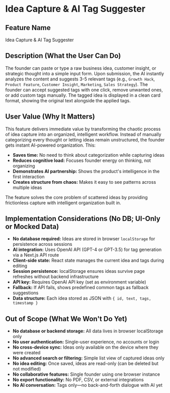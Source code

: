 # Idea Capture & AI Tag Suggester

## Feature Name

Idea Capture & AI Tag Suggester

## Description (What the User Can Do)

The founder can paste or type a raw business idea, customer insight, or strategic thought into a simple input form. Upon submission, the AI instantly analyzes the content and suggests 3-5 relevant tags (e.g., `Growth Hack`, `Product Feature`, `Customer Insight`, `Marketing`, `Sales Strategy`). The founder can accept suggested tags with one click, remove unwanted ones, or add custom tags manually. The tagged idea is displayed in a clean card format, showing the original text alongside the applied tags.

## User Value (Why It Matters)

This feature delivers immediate value by transforming the chaotic process of idea capture into an organized, intelligent workflow. Instead of manually categorizing every thought or letting ideas remain unstructured, the founder gets instant AI-powered organization. This:

- **Saves time:** No need to think about categorization while capturing ideas
- **Reduces cognitive load:** Focuses founder energy on thinking, not organizing
- **Demonstrates AI partnership:** Shows the product's intelligence in the first interaction
- **Creates structure from chaos:** Makes it easy to see patterns across multiple ideas

The feature solves the core problem of scattered ideas by providing frictionless capture with intelligent organization built in.

## Implementation Considerations (No DB; UI-Only or Mocked Data)

- **No database required:** Ideas are stored in browser `localStorage` for persistence across sessions
- **AI integration:** Uses OpenAI API (GPT-4 or GPT-3.5) for tag generation via a Next.js API route
- **Client-side state:** React state manages the current idea and tags during editing
- **Session persistence:** localStorage ensures ideas survive page refreshes without backend infrastructure
- **API key:** Requires OpenAI API key (set as environment variable)
- **Fallback:** If API fails, shows predefined common tags as fallback suggestions
- **Data structure:** Each idea stored as JSON with `{ id, text, tags, timestamp }`

## Out of Scope (What We Won't Do Yet)

- **No database or backend storage:** All data lives in browser localStorage only
- **No user authentication:** Single-user experience, no accounts or login
- **No cross-device sync:** Ideas only available on the device where they were created
- **No advanced search or filtering:** Simple list view of captured ideas only
- **No idea editing:** Once saved, ideas are read-only (can be deleted but not modified)
- **No collaborative features:** Single founder using one browser instance
- **No export functionality:** No PDF, CSV, or external integrations
- **No AI conversation:** Tags only—no back-and-forth dialogue with AI yet

